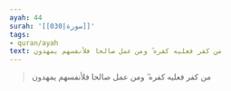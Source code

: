 ```yaml
---
ayah: 44
surah: '[[030|سورة]]'
tags:
- quran/ayah
text: من كفر فعليه كفره ۖ ومن عمل صالحا فلأنفسهم يمهدون
---
```

> من كفر فعليه كفره ۖ ومن عمل صالحا فلأنفسهم يمهدون
